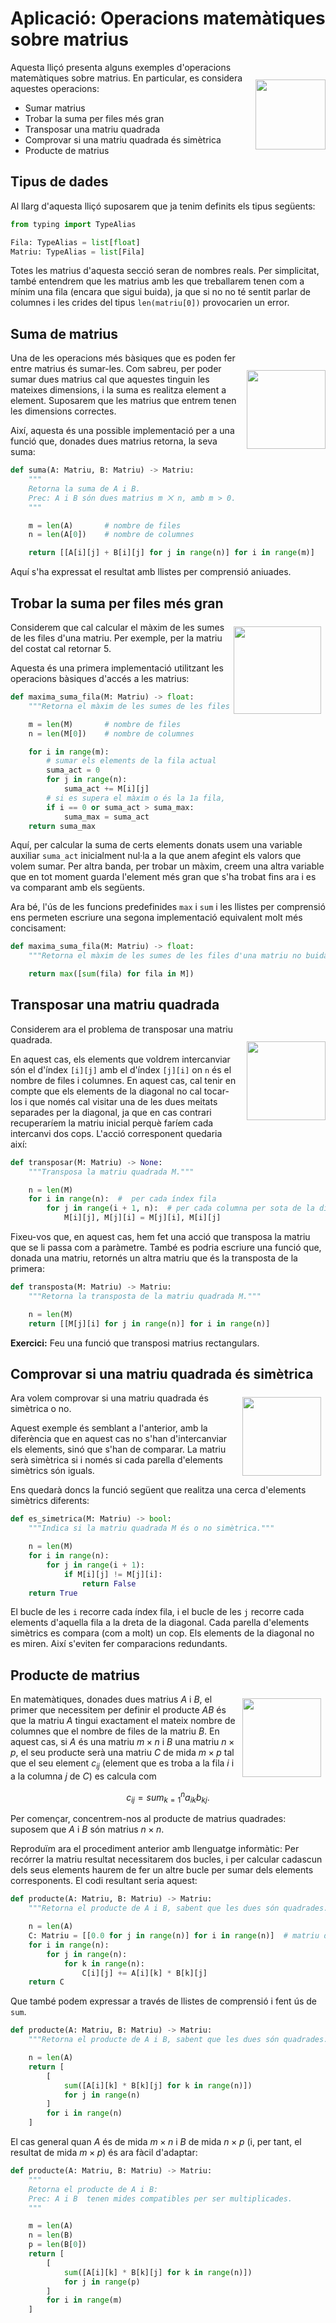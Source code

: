 # Aplicació: Operacions matemàtiques sobre matrius

<img src='./mates.png' style='height: 8em; float: right; margin: 2em 0 1em 1em;'/>

Aquesta lliçó presenta alguns exemples d'operacions matemàtiques sobre matrius. En particular, es considera aquestes operacions:

-   Sumar matrius
-   Trobar la suma per files més gran
-   Transposar una matriu quadrada
-   Comprovar si una matriu quadrada és simètrica
-   Producte de matrius

## Tipus de dades

Al llarg d'aquesta lliçó suposarem que ja tenim definits els tipus següents:

```python
from typing import TypeAlias

Fila: TypeAlias = list[float]
Matriu: TypeAlias = list[Fila]
```

Totes les matrius d'aquesta secció seran de nombres reals. Per simplicitat, també entendrem que les matrius amb les que treballarem tenen com a mínim una fila (encara que sigui buida), ja que si no no té sentit parlar de columnes i les crides del tipus `len(matriu[0])` provocarien un error.

## Suma de matrius

<img src='./suma-matrius.png' style='height: 9em; float: right; margin: 2em 0 1em 1em;'/>

Una de les operacions més bàsiques que es poden fer entre matrius és sumar-les. Com sabreu, per poder sumar dues matrius cal que aquestes tinguin les mateixes dimensions, i la suma es realitza element a element. Suposarem que les matrius que entrem tenen les dimensions correctes.

Així, aquesta és una possible implementació per a una funció que, donades dues matrius retorna, la seva suma:

```python
def suma(A: Matriu, B: Matriu) -> Matriu:
    """
    Retorna la suma de A i B.
    Prec: A i B són dues matrius m ⨉ n, amb m > 0.
    """

    m = len(A)       # nombre de files
    n = len(A[0])    # nombre de columnes

    return [[A[i][j] + B[i][j] for j in range(n)] for i in range(m)]
```

Aquí s'ha expressat el resultat amb llistes per comprensió aniuades.

## Trobar la suma per files més gran

<img src='./suma-fila.png' style='height: 10em; float: right; margin: .5em .5em 1em .5em;'/>

Considerem que cal calcular el màxim de les sumes de les files d'una matriu. Per exemple, per la matriu del costat cal retornar 5.

Aquesta és una primera implementació utilitzant les operacions bàsiques d'accés a les matrius:

```python
def maxima_suma_fila(M: Matriu) -> float:
    """Retorna el màxim de les sumes de les files d'una matriu no buida M."""

    m = len(M)       # nombre de files
    n = len(M[0])    # nombre de columnes

    for i in range(m):
        # sumar els elements de la fila actual
        suma_act = 0
        for j in range(n):
            suma_act += M[i][j]
        # si es supera el màxim o és la 1a fila, actualitzem
        if i == 0 or suma_act > suma_max:
            suma_max = suma_act
    return suma_max
```

Aquí, per calcular la suma de certs elements donats usem una variable auxiliar `suma_act` inicialment nul·la a la que anem afegint els valors que volem sumar. Per altra banda, per trobar un màxim, creem una altra variable que en tot moment guarda l'element més gran que s'ha trobat fins ara i es va comparant amb els següents.

Ara bé, l'ús de les funcions predefinides `max` i `sum` i les llistes per comprensió ens permeten escriure una segona implementació equivalent molt més concisament:

```python
def maxima_suma_fila(M: Matriu) -> float:
    """Retorna el màxim de les sumes de les files d'una matriu no buida M."""

    return max([sum(fila) for fila in M])
```

## Transposar una matriu quadrada

<img src='./transposa.png' style='height: 9em; float: right; margin: 2em 0 1em 1em;'/>

Considerem ara el problema de transposar una matriu quadrada.

En aquest cas, els elements que voldrem intercanviar són el d'índex `[i][j]` amb el d'índex `[j][i]` on `n` és el nombre de files i columnes. En aquest cas, cal tenir en compte que els elements de la diagonal no cal tocar-los i que només cal visitar una de les dues meitats separades per la diagonal, ja que en cas contrari recuperaríem la matriu inicial perquè faríem cada intercanvi dos cops. L'acció corresponent quedaria així:

```python
def transposar(M: Matriu) -> None:
    """Transposa la matriu quadrada M."""

    n = len(M)
    for i in range(n):  #  per cada índex fila
        for j in range(i + 1, n):  # per cada columna per sota de la diagonal
            M[i][j], M[j][i] = M[j][i], M[i][j]
```

Fixeu-vos que, en aquest cas, hem fet una acció que transposa la matriu que se li passa com a paràmetre. També es podria escriure una funció que, donada una matriu, retornés un altra matriu que és la transposta de la primera:

```python
def transposta(M: Matriu) -> Matriu:
    """Retorna la transposta de la matriu quadrada M."""

    n = len(M)
    return [[M[j][i] for j in range(n)] for i in range(n)]
```

**Exercici:** Feu una funció que transposi matrius rectangulars.

## Comprovar si una matriu quadrada és simètrica

<img src='./matriu_simetrica.png' style='height: 9em; float: right; margin: .5em .5em 1em .5em;'/>

Ara volem comprovar si una matriu quadrada és simètrica o no.

Aquest exemple és semblant a l'anterior, amb la diferència que en aquest cas no s'han d'intercanviar els elements, sinó que s'han de comparar. La matriu serà simètrica si i només si cada parella d'elements simètrics són iguals.

Ens quedarà doncs la funció següent que realitza una cerca d'elements simètrics diferents:

```python
def es_simetrica(M: Matriu) -> bool:
    """Indica si la matriu quadrada M és o no simètrica."""

    n = len(M)
    for i in range(n):
        for j in range(i + 1):
            if M[i][j] != M[j][i]:
                return False
    return True
```

El bucle de les `i` recorre cada índex fila, i el bucle de les `j` recorre cada elements d'aquella fila a la dreta de la diagonal. Cada parella d'elements simètrics es compara (com a molt) un cop. Els elements de la diagonal no es miren. Així s'eviten fer comparacions redundants.

## Producte de matrius

<img src='./producte-matrius.png' style='height: 9em; float: right; margin: .5em .5em 1em .5em;'/>

En matemàtiques, donades dues matrius $A$ i $B$, el primer que necessitem per definir el producte $AB$ és que la matriu $A$ tingui exactament el mateix nombre de columnes que el nombre de files de la matriu $B$. En aquest cas, si $A$ és una matriu $m \times n$ i $B$ una matriu $n \times p$, el seu producte serà una matriu $C$ de mida $m \times p$ tal que el seu element $c_{ij}$ (element que es troba a la fila $i$ i a la columna $j$ de $C$) es calcula com

$$
c_{ij} = sum_{k=1}^n a_{ik}b_{kj}.
$$

Per començar, concentrem-nos al producte de matrius quadrades: suposem que $A$ i $B$ són matrius $n\times n$.

Reproduïm ara el procediment anterior amb llenguatge informàtic: Per recórrer la matriu resultat necessitarem dos bucles, i per calcular cadascun dels seus elements haurem de fer un altre bucle per sumar dels elements corresponents. El codi resultant seria aquest:

```python
def producte(A: Matriu, B: Matriu) -> Matriu:
    """Retorna el producte de A i B, sabent que les dues són quadrades."""

    n = len(A)
    C: Matriu = [[0.0 for j in range(n)] for i in range(n)]  # matriu de n ⨉ n zeros
    for i in range(n):
        for j in range(n):
            for k in range(n):
                C[i][j] += A[i][k] * B[k][j]
    return C
```

Que també podem expressar a través de llistes de comprensió i fent ús de `sum`.

```python
def producte(A: Matriu, B: Matriu) -> Matriu:
    """Retorna el producte de A i B, sabent que les dues són quadrades."""

    n = len(A)
    return [
        [
            sum([A[i][k] * B[k][j] for k in range(n)])
            for j in range(n)
        ]
        for i in range(n)
    ]
```

El cas general quan $A$ és de mida $m\times n$ i $B$ de mida $n\times p$ (i, per tant, el resultat de mida $m\times p$) és ara fàcil d'adaptar:

```python
def producte(A: Matriu, B: Matriu) -> Matriu:
    """
    Retorna el producte de A i B:
    Prec: A i B  tenen mides compatibles per ser multiplicades.
    """

    m = len(A)
    n = len(B)
    p = len(B[0])
    return [
        [
            sum([A[i][k] * B[k][j] for k in range(n)])
            for j in range(p)
        ]
        for i in range(m)
    ]
```

<Autors autors="jpetit rafah"/>
